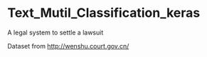 # Text_Mutil_Classification_keras
A legal system to settle a lawsuit

Dataset from http://wenshu.court.gov.cn/ 
